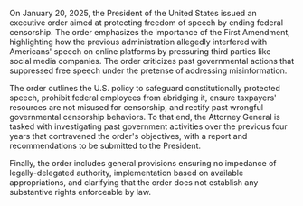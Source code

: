 On January 20, 2025, the President of the United States issued an executive order aimed at protecting freedom of speech by ending federal censorship. The order emphasizes the importance of the First Amendment, highlighting how the previous administration allegedly interfered with Americans' speech on online platforms by pressuring third parties like social media companies. The order criticizes past governmental actions that suppressed free speech under the pretense of addressing misinformation.

The order outlines the U.S. policy to safeguard constitutionally protected speech, prohibit federal employees from abridging it, ensure taxpayers' resources are not misused for censorship, and rectify past wrongful governmental censorship behaviors. To that end, the Attorney General is tasked with investigating past government activities over the previous four years that contravened the order's objectives, with a report and recommendations to be submitted to the President.

Finally, the order includes general provisions ensuring no impedance of legally-delegated authority, implementation based on available appropriations, and clarifying that the order does not establish any substantive rights enforceable by law.